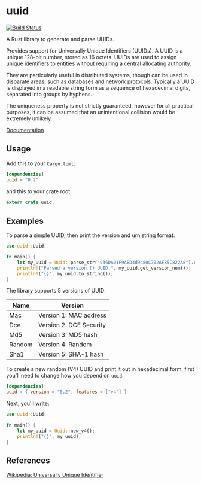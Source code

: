 uuid
====

[![Build Status](https://travis-ci.org/rust-lang-nursery/uuid.svg?branch=master)](https://travis-ci.org/rust-lang-nursery/uuid)

A Rust library to generate and parse UUIDs.

Provides support for Universally Unique Identifiers (UUIDs). A UUID is a unique
128-bit number, stored as 16 octets. UUIDs are used to assign unique identifiers
to entities without requiring a central allocating authority.

They are particularly useful in distributed systems, though can be used in
disparate areas, such as databases and network protocols. Typically a UUID is
displayed in a readable string form as a sequence of hexadecimal digits,
separated into groups by hyphens.

The uniqueness property is not strictly guaranteed, however for all practical
purposes, it can be assumed that an unintentional collision would be extremely
unlikely.

[Documentation](https://doc.rust-lang.org/uuid)

## Usage

Add this to your `Cargo.toml`:

```toml
[dependencies]
uuid = "0.2"
```

and this to your crate root:

```rust
extern crate uuid;
```

## Examples

To parse a simple UUID, then print the version and urn string format:

```rust
use uuid::Uuid;

fn main() {
    let my_uuid = Uuid::parse_str("936DA01F9ABD4d9d80C702AF85C822A8").unwrap();
    println!("Parsed a version {} UUID.", my_uuid.get_version_num());
    println!("{}", my_uuid.to_string());
}
```

The library supports 5 versions of UUID:

Name     | Version
---------|----------
Mac      | Version 1: MAC address
Dce      | Version 2: DCE Security
Md5      | Version 3: MD5 hash
Random   | Version 4: Random
Sha1     | Version 5: SHA-1 hash

To create a new random (V4) UUID and print it out in hexadecimal form, first
you'll need to change how you depend on `uuid`:

```toml
[dependencies]
uuid = { version = "0.2", features = ["v4"] }
```

Next, you'll write:

```rust
use uuid::Uuid;

fn main() {
    let my_uuid = Uuid::new_v4();
    println!("{}", my_uuid);
}
```

## References

[Wikipedia: Universally Unique Identifier](https://en.wikipedia.org/wiki/Universally_unique_identifier)
